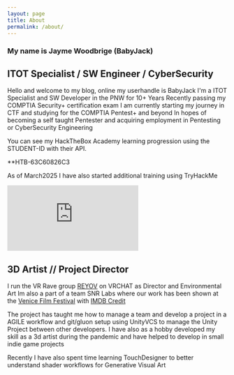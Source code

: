 ```yaml
---
layout: page
title: About
permalink: /about/
---
```


### My name is Jayme Woodbrige (BabyJack)

## ITOT Specialist / SW Engineer / CyberSecurity

Hello and welcome to my blog, online my userhandle is BabyJack
I'm a ITOT Specialist and SW Developer in the PNW for 10+ Years
Recently passing my COMPTIA Security+ certification exam I am currently starting my journey in CTF and studying for the COMPTIA Pentest+ and beyond
In hopes of becoming a self taught Pentester and acquiring employment in Pentesting or CyberSecurity Engineering

<div data-iframe-width="150" data-iframe-height="270" data-share-badge-id="734cc69a-1288-46dd-881e-2480c2f84a93" data-share-badge-host="https://www.credly.com"></div><script type="text/javascript" async src="//cdn.credly.com/assets/utilities/embed.js"></script>

You can see my HackTheBox Academy learning progression using the STUDENT-ID with their API. 

**HTB-63C60826C3

As of March2025 I have also started additional training using TryHackMe
<iframe src="https://tryhackme.com/api/v2/badges/public-profile?userPublicId=293317" style='border:none;'></iframe>

## 3D Artist // Project Director

I run the VR Rave group [REYOV]("https://reyov.net") on VRCHAT as Director and Environmental Art
Im also a part of a team SNR Labs where our work has been shown at the [Venice Film Festival](https://www.labiennale.org/en/cinema/2024/venice-immersive/snr-labs-test-facility") with 
[IMDB Credit]("https://www.imdb.com/title/tt32997352/fullcredits/")

The project has taught me how to manage a team and develop a project in a AGILE workflow and git/gluon setup using UnityVCS to manage the Unity Project
between other developers. I have also as a hobby developed my skill as a 3d artist during the pandemic and have helped to develop in small indie game projects

Recently I have also spent time learning TouchDesigner to better understand shader workflows for Generative Visual Art
